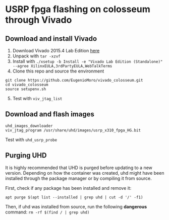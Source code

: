 # USRP fpga flashing on colosseum through Vivado 
## Download and install Vivado

1. Download Vivado 2015.4 Lab Edition [here](https://www.xilinx.com/member/forms/download/xef.html?filename=Xilinx_Vivado_Lab_Lin_2015.4_1118_2.tar.gz)
2. Unpack with `tar -xzvf`
3. Install with `./xsetup -b Install -e "Vivado Lab Edition (Standalone)" --agree XilinxEULA,3rdPartyEULA,WebTalkTerms`
4. Clone this repo and source the environment
```
git clone https://github.com/EugenioMoro/vivado_colosseum.git
cd vivado_colosseum
source setupenv.sh
```
5. Test with `viv_jtag_list`

## Download and flash images
```
uhd_images_downloader
viv_jtag_program /usr/share/uhd/images/usrp_x310_fpga_HG.bit
```
Test with `uhd_usrp_probe`

## Purging UHD 
It is highly recommended that UHD is purged before updating to a new version.
Depending on how the container was created, uhd might have been installed through the package manager or by compiling it from source.

First, check if any package has been installed and remove it:
```
apt purge $(apt list --installed | grep uhd | cut -d '/' -f1)
```

Then, if uhd was installed from source, run the following **dangerous** command:
```rm -rf $(find / | grep uhd)```
